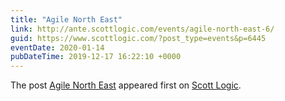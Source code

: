 ```yaml
---
title: "Agile North East"
link: http://ante.scottlogic.com/events/agile-north-east-6/
guid: https://www.scottlogic.com/?post_type=events&p=6445
eventDate: 2020-01-14
pubDateTime: 2019-12-17 16:22:10 +0000
---
```


<p>The post <a rel="nofollow" href="http://ante.scottlogic.com/events/agile-north-east-6/">Agile North East</a> appeared first on <a rel="nofollow" href="http://ante.scottlogic.com">Scott Logic</a>.</p>
